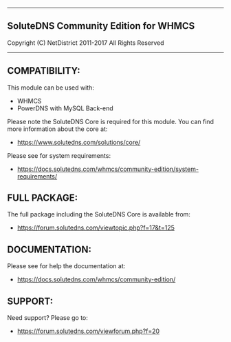 ************************************************

## SoluteDNS Community Edition for WHMCS

Copyright (C) NetDistrict 2011-2017
All Rights Reserved

************************************************

COMPATIBILITY:
----------------------------------------------
This module can be used with:

 - WHMCS
 - PowerDNS with MySQL Back-end

Please note the SoluteDNS Core is required for this module. You can find more information about the core at:
 - https://www.solutedns.com/solutions/core/

Please see for system requirements:
 - https://docs.solutedns.com/whmcs/community-edition/system-requirements/

FULL PACKAGE:
----------------------------------------------
The full package including the SoluteDNS Core is available from:

 - https://forum.solutedns.com/viewtopic.php?f=17&t=125

DOCUMENTATION:
----------------------------------------------
Please see for help the documentation at:

 - https://docs.solutedns.com/whmcs/community-edition/


SUPPORT:
----------------------------------------------
Need support? Please go to:
 - https://forum.solutedns.com/viewforum.php?f=20